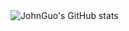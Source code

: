<img src="https://github-readme-stats.vercel.app/api?username=gqcn&count_private=true&show_icons=true&icon_color=0366d6&text_color=24292e&bg_color=ffffff" alt="JohnGuo's GitHub stats" />
